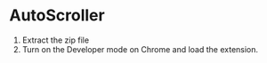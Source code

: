 # AutoScroller

1. Extract the zip file
2. Turn on the Developer mode on Chrome and load the extension.
